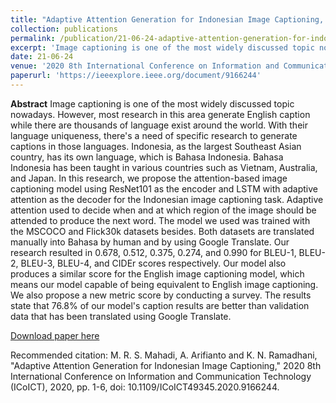 ```yaml
---
title: "Adaptive Attention Generation for Indonesian Image Captioning, "
collection: publications
permalink: /publication/21-06-24-adaptive-attention-generation-for-indonesian-image-captioning,-
excerpt: 'Image captioning is one of the most widely discussed topic nowadays. However, most research in this area generate English caption while there are thousands of language exist around the world. With their language uniqueness, there&apos;s a need of specific research to generate captions in those languages. ...'
date: 21-06-24
venue: '2020 8th International Conference on Information and Communication Technology (ICoICT)'
paperurl: 'https://ieeexplore.ieee.org/document/9166244'
---
```

<b>Abstract</b>
Image captioning is one of the most widely discussed topic nowadays. However, most research in this area generate English caption while there are thousands of language exist around the world. With their language uniqueness, there&apos;s a need of specific research to generate captions in those languages. Indonesia, as the largest Southeast Asian country, has its own language, which is Bahasa Indonesia. Bahasa Indonesia has been taught in various countries such as Vietnam, Australia, and Japan. In this research, we propose the attention-based image captioning model using ResNet101 as the encoder and LSTM with adaptive attention as the decoder for the Indonesian image captioning task. Adaptive attention used to decide when and at which region of the image should be attended to produce the next word. The model we used was trained with the MSCOCO and Flick30k datasets besides. Both datasets are translated manually into Bahasa by human and by using Google Translate. Our research resulted in 0.678, 0.512, 0.375, 0.274, and 0.990 for BLEU-1, BLEU-2, BLEU-3, BLEU-4, and CIDEr scores respectively. Our model also produces a similar score for the English image captioning model, which means our model capable of being equivalent to English image captioning. We also propose a new metric score by conducting a survey. The results state that 76.8% of our model&apos;s caption results are better than validation data that has been translated using Google Translate.

[Download paper here](https://drive.google.com/file/d/1GZXQFF5RKpElZWKL9yK-2Wynh0edwJC5/view)

Recommended citation: M. R. S. Mahadi, A. Arifianto and K. N. Ramadhani, "Adaptive Attention Generation for Indonesian Image Captioning," 2020 8th International Conference on Information and Communication Technology (ICoICT), 2020, pp. 1-6, doi: 10.1109/ICoICT49345.2020.9166244.